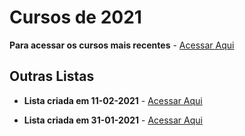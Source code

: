 # Cursos de 2021

**Para acessar os cursos mais recentes** - [Acessar Aqui](https://github.com/ProgramacaoPratica/CursosUdemy/tree/master/Cursos%20em%20Espanhol)

## Outras Listas

  - **Lista criada em 11-02-2021** - [Acessar Aqui](https://github.com/ProgramacaoPratica/CursosUdemy/blob/master/Cursos%20em%20Espanhol/2021/Listas/02%20-%20Lista%20-%2011-02-2021.md)

  - **Lista criada em 31-01-2021** - [Acessar Aqui](https://github.com/ProgramacaoPratica/CursosUdemy/blob/master/Cursos%20em%20Espanhol/2021/Listas/01%20-%20Lista%20-%2031-01-2021.md)
